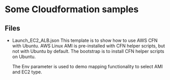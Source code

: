 # Some Cloudformation samples

## Files
- Launch_EC2_ALB.json
  This template is to show how to use AWS CFN with Ubuntu. AWS Linux AMI is pre-installed
  with CFN helper scripts, but not with Ubuntu by default. The bootstrap is to install CFN
  helper scripts on Ubuntu.
  
  The Env parameter is used to demo mapping functionality to select AMI and EC2 type.
